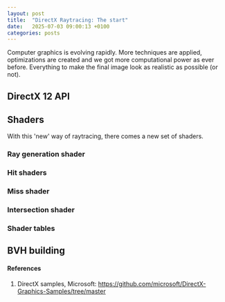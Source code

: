 ```yaml
---
layout: post
title:  "DirectX Raytracing: The start"
date:   2025-07-03 09:00:13 +0100
categories: posts
---
```


Computer graphics is evolving rapidly. More techniques are applied, optimizations are created and we got more computational power as ever before. Everything to make the final image look as realistic as possible (or not). 

## DirectX 12 API

## Shaders

With this 'new' way of raytracing, there comes a new set of shaders. 

### Ray generation shader

### Hit shaders

### Miss shader

### Intersection shader

### Shader tables

## BVH building

#### References
1. DirectX samples, Microsoft: https://github.com/microsoft/DirectX-Graphics-Samples/tree/master 